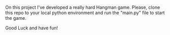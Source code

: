 On this project I've developed a really hard Hangman game.
Please, clone this repo to your local python environment and run the "main.py" file to start the game.

Good Luck and have fun!

